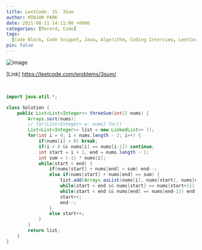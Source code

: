 ```yaml
---
title: LeetCode. 15. 3Sum
author: MINJUN PARK
date: 2021-08-21 14:11:00 +0900
categories: [Record, Code]
tags:
  [Code Block, Code Snippet, Java, Algorithm, Coding Interview, LeetCode, 3Sum]
pin: false
---
```


![image](https://user-images.githubusercontent.com/88752447/130299575-af2573e3-49a8-4230-815f-04b01f832386.png)

[Link] <https://leetcode.com/problems/3sum/>

<br>

```java
import java.util.*;

class Solution {
    public List<List<Integer>> threeSum(int[] nums) {
        Arrays.sort(nums);
        // for(List<Integer> e: nums) for()
        List<List<Integer>> list = new LinkedList<> ();
        for(int i = 0; i < nums.length - 2; i++) {
            if(nums[i] > 0) break;
            if(i > 0 && nums[i] == nums[i-1]) continue;
            int start = i + 1, end = nums.length - 1;
            int sum = (-1) * nums[i];
            while(start < end) {
                if(nums[start] + nums[end] > sum) end--;
                else if(nums[start] + nums[end] == sum) {
                    list.add(Arrays.asList(nums[i], nums[start], nums[end]));
                    while(start < end && nums[start] == nums[start+1]) start++;
                    while(start < end && nums[end] == nums[end-1]) end--;
                    start++;
                    end--;
                }
                else start++;
            }
        }
        return list;
    }
}
```

